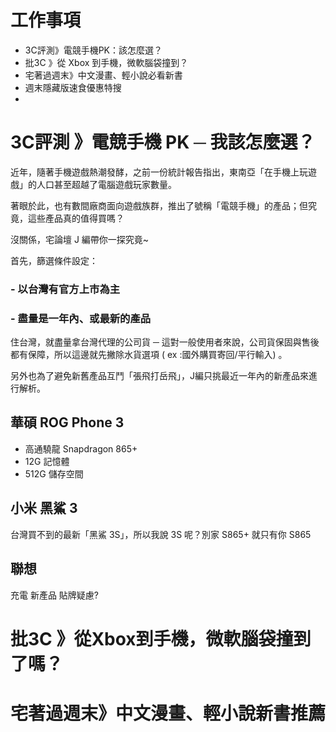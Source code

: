 # 工作事項
- 3C評測》電競手機PK：該怎麼選？
- 批3C 》從 Xbox 到手機，微軟腦袋撞到？
- 宅著過週末》中文漫畫、輕小說必看新書
- 週末隱藏版速食優惠特搜
- 


#  3C評測 》電競手機 PK ─ 我該怎麼選？

近年，隨著手機遊戲熱潮發酵，之前一份統計報告指出，東南亞「在手機上玩遊戲」的人口甚至超越了電腦遊戲玩家數量。

著眼於此，也有數間廠商面向遊戲族群，推出了號稱「電競手機」的產品；但究竟，這些產品真的值得買嗎？

沒關係，宅論壇 J 編帶你一探究竟~

首先，篩選條件設定：
### - 以台灣有官方上市為主
### - 盡量是一年內、或最新的產品
住台灣，就盡量拿台灣代理的公司貨 ─ 這對一般使用者來說，公司貨保固與售後都有保障，所以這邊就先撇除水貨選項 ( ex :國外購買寄回/平行輸入) 。

另外也為了避免新舊產品互鬥「張飛打岳飛」，J編只挑最近一年內的新產品來進行解析。

## 華碩 ROG Phone 3
- 高通驍龍 Snapdragon 865+ 
- 12G 記憶體
- 512G 儲存空間




## 小米 黑鯊 3 
台灣買不到的最新「黑鯊 3S」，所以我說 3S 呢？別家 S865+ 就只有你 S865 



## 聯想
充電
新產品 貼牌疑慮?



# 批3C 》從Xbox到手機，微軟腦袋撞到了嗎？

# 宅著過週末》中文漫畫、輕小說新書推薦
